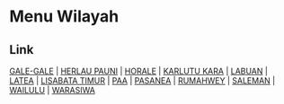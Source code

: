 # Menu Wilayah

## Link

[GALE-GALE](https://github.com/gigit-pemilu/pemilu-2024-81-maluku/tree/main/pilpres/hitung-suara/sub/81-maluku/sub/01-maluku-tengah/sub/20-seram-utara-barat/sub/2008-gale-gale)
 | 
[HERLAU PAUNI](https://github.com/gigit-pemilu/pemilu-2024-81-maluku/tree/main/pilpres/hitung-suara/sub/81-maluku/sub/01-maluku-tengah/sub/20-seram-utara-barat/sub/2013-herlau-pauni)
 | 
[HORALE](https://github.com/gigit-pemilu/pemilu-2024-81-maluku/tree/main/pilpres/hitung-suara/sub/81-maluku/sub/01-maluku-tengah/sub/20-seram-utara-barat/sub/2002-horale)
 | 
[KARLUTU KARA](https://github.com/gigit-pemilu/pemilu-2024-81-maluku/tree/main/pilpres/hitung-suara/sub/81-maluku/sub/01-maluku-tengah/sub/20-seram-utara-barat/sub/2005-karlutu-kara)
 | 
[LABUAN](https://github.com/gigit-pemilu/pemilu-2024-81-maluku/tree/main/pilpres/hitung-suara/sub/81-maluku/sub/01-maluku-tengah/sub/20-seram-utara-barat/sub/2007-labuan)
 | 
[LATEA](https://github.com/gigit-pemilu/pemilu-2024-81-maluku/tree/main/pilpres/hitung-suara/sub/81-maluku/sub/01-maluku-tengah/sub/20-seram-utara-barat/sub/2009-latea)
 | 
[LISABATA TIMUR](https://github.com/gigit-pemilu/pemilu-2024-81-maluku/tree/main/pilpres/hitung-suara/sub/81-maluku/sub/01-maluku-tengah/sub/20-seram-utara-barat/sub/2010-lisabata-timur)
 | 
[PAA](https://github.com/gigit-pemilu/pemilu-2024-81-maluku/tree/main/pilpres/hitung-suara/sub/81-maluku/sub/01-maluku-tengah/sub/20-seram-utara-barat/sub/2004-paa)
 | 
[PASANEA](https://github.com/gigit-pemilu/pemilu-2024-81-maluku/tree/main/pilpres/hitung-suara/sub/81-maluku/sub/01-maluku-tengah/sub/20-seram-utara-barat/sub/2006-pasanea)
 | 
[RUMAHWEY](https://github.com/gigit-pemilu/pemilu-2024-81-maluku/tree/main/pilpres/hitung-suara/sub/81-maluku/sub/01-maluku-tengah/sub/20-seram-utara-barat/sub/2011-rumahwey)
 | 
[SALEMAN](https://github.com/gigit-pemilu/pemilu-2024-81-maluku/tree/main/pilpres/hitung-suara/sub/81-maluku/sub/01-maluku-tengah/sub/20-seram-utara-barat/sub/2001-saleman)
 | 
[WAILULU](https://github.com/gigit-pemilu/pemilu-2024-81-maluku/tree/main/pilpres/hitung-suara/sub/81-maluku/sub/01-maluku-tengah/sub/20-seram-utara-barat/sub/2003-wailulu)
 | 
[WARASIWA](https://github.com/gigit-pemilu/pemilu-2024-81-maluku/tree/main/pilpres/hitung-suara/sub/81-maluku/sub/01-maluku-tengah/sub/20-seram-utara-barat/sub/2012-warasiwa)

